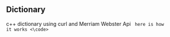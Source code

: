 ## Dictionary

c++ dictionary using curl and Merriam Webster Api
<code>
  here is how it works
<\code>
